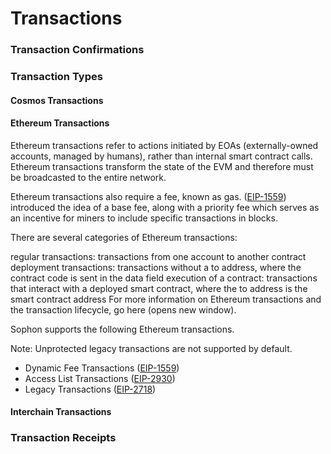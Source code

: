# Transactions

### Transaction Confirmations

### Transaction Types
#### Cosmos Transactions
#### Ethereum Transactions
Ethereum transactions refer to actions initiated by EOAs (externally-owned accounts, managed by humans), rather than internal smart contract calls. Ethereum transactions transform the state of the EVM and therefore must be broadcasted to the entire network.

Ethereum transactions also require a fee, known as gas. ([EIP-1559](https://eips.ethereum.org/EIPS/eip-1559)) introduced the idea of a base fee, along with a priority fee which serves as an incentive for miners to include specific transactions in blocks.

There are several categories of Ethereum transactions:

regular transactions: transactions from one account to another
contract deployment transactions: transactions without a to address, where the contract code is sent in the data field
execution of a contract: transactions that interact with a deployed smart contract, where the to address is the smart contract address
For more information on Ethereum transactions and the transaction lifecycle, go here (opens new window).

Sophon supports the following Ethereum transactions.

Note: Unprotected legacy transactions are not supported by default.
- Dynamic Fee Transactions ([EIP-1559](https://eips.ethereum.org/EIPS/eip-1559))
- Access List Transactions ([EIP-2930](https://eips.ethereum.org/EIPS/eip-2930))
- Legacy Transactions ([EIP-2718](https://eips.ethereum.org/EIPS/eip-2718))

#### Interchain Transactions
### Transaction Receipts
